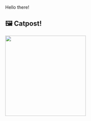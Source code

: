 Hello there!



## 🖼️ Catpost!

<sub>
    <img src="https://cdn2.thecatapi.com/images/4uf.jpg" height="256">
</sub>

